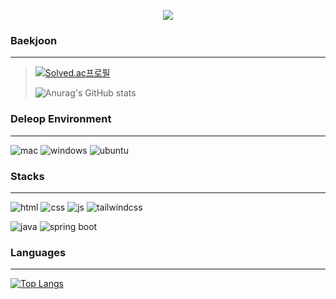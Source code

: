  
<p align='center'>
    <img src="https://capsule-render.vercel.app/api?type=waving&height=290&color=gradient&text=Hello!%20&reversal=false&fontAlign=50&fontAlignY=40&animation=twinkling&strokeWidth=0&fontColor=06142e&desc=I'm%20DG"/>
</p> 

<!--
**YunDongGeun/YunDongGeun** is a ✨ _special_ ✨ repository because its `README.md` (this file) appears on your GitHub profile.

Here are some ideas to get you started:

- 🔭 I’m currently working on ...
- 🌱 I’m currently learning ...
- 👯 I’m looking to collaborate on ...
- 🤔 I’m looking for help with ...
- 💬 Ask me about ...
- 📫 How to reach me: ...
- 😄 Pronouns: ...
- ⚡ Fun fact: ...
-->

### **Baekjoon**
---
>[![Solved.ac프로필](http://mazassumnida.wtf/api/v2/generate_badge?boj=ehd666)](https://solved.ac/ehd666)
>
>
>![Anurag's GitHub stats](https://github-readme-stats.vercel.app/api?username=YunDongGeun&hide=contribs,prs&show_icons=true&theme=테마)

<!--
>[![GitHub Streak](https://streak-stats.demolab.com/?user=YunDongGeun&theme=dark)](https://git.io/streak-stats)
-->

### **Deleop Environment**
---
![mac](https://img.shields.io/badge/mac%20os-000000?style=for-the-badge&logo=apple&logoColor=white)
![windows](https://img.shields.io/badge/Windows-0078D6?style=for-the-badge&logo=windows&logoColor=white)
![ubuntu](https://img.shields.io/badge/Ubuntu-E95420?style=for-the-badge&logo=ubuntu&logoColor=white)

### **Stacks**
---
![html](https://img.shields.io/badge/HTML5-E34F26?style=for-the-badge&logo=HTML5&logoColor=white)
![css](https://img.shields.io/badge/CSS3-1572B6?style=for-the-badge&logo=CSS3&logoColor=white)
![js](https://img.shields.io/badge/JavaScript-F7DF1E?style=for-the-badge&logo=JavaScript&logoColor=white)
![tailwindcss](https://img.shields.io/badge/Tailwind_CSS-38B2AC?style=for-the-badge&logo=tailwind-css&logoColor=white)

![java](https://img.shields.io/badge/Java-ED8B00?style=for-the-badge&logo=openjdk&logoColor=white)
![spring boot](https://img.shields.io/badge/springboot-6DB33F?style=for-the-badge&logo=springboot&logoColor=white)

### **Languages**
---
[![Top Langs](https://github-readme-stats.vercel.app/api/top-langs/?username=YunDongGeun)](https://github.com/anuraghazra/github-readme-stats)

